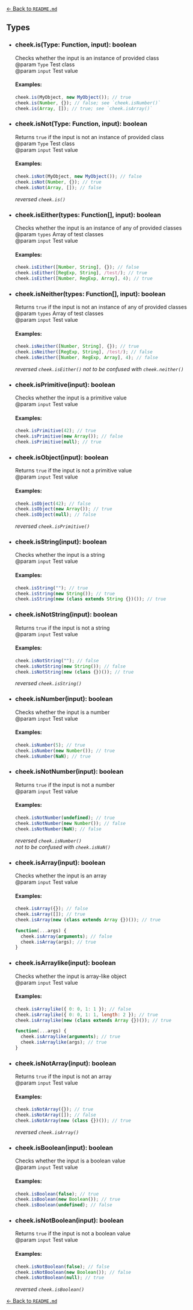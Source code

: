 [← Back to `README.md`](../README.md)

## Types
- ### cheek.is(Type: Function, input): boolean
  Checks whether the input is an instance of provided class  
  @param `Type` Test class  
  @param `input` Test value  

  #### Examples:
  ```javascript
  cheek.is(MyObject, new MyObject()); // true
  cheek.is(Number, {}); // false; see `cheek.isNumber()`
  cheek.is(Array, []); // true; see `cheek.isArray()`
  ```

- ### cheek.isNot(Type: Function, input): boolean
  Returns `true` if the input is not an instance of provided class  
  @param `Type` Test class  
  @param `input` Test value  

  #### Examples:
  ```javascript
  cheek.isNot(MyObject, new MyObject()); // false
  cheek.isNot(Number, {}); // true
  cheek.isNot(Array, []); // false
  ```
  _reversed `cheek.is()`_

- ### cheek.isEither(types: Function[], input): boolean
  Checks whether the input is an instance of any of provided classes  
  @param `types` Array of test classes  
  @param `input` Test value  

  #### Examples:
  ```javascript
  cheek.isEither([Number, String], {}); // false
  cheek.isEither([RegExp, String], /test/); // true
  cheek.isEither([Number, RegExp, Array], 4); // true
  ```

- ### cheek.isNeither(types: Function[], input): boolean
  Returns `true` if the input is not an instance of any of provided classes  
  @param `types` Array of test classes  
  @param `input` Test value  

  #### Examples:
  ```javascript
  cheek.isNeither([Number, String], {}); // true
  cheek.isNeither([RegExp, String], /test/); // false
  cheek.isNeither([Number, RegExp, Array], 4); // false
  ```
  _reversed `cheek.isEither()`_
  _not to be confused with `cheek.neither()`_  

- ### cheek.isPrimitive(input): boolean
  Checks whether the input is a primitive value  
  @param `input` Test value  

  #### Examples:
  ```javascript
  cheek.isPrimitive(42); // true
  cheek.isPrimitive(new Array()); // false
  cheek.isPrimitive(null); // true
  ``` 

- ### cheek.isObject(input): boolean
  Returns `true` if the input is not a primitive value  
  @param `input` Test value  

  #### Examples:
  ```javascript
  cheek.isObject(42); // false
  cheek.isObject(new Array()); // true
  cheek.isObject(null); // false
  ``` 

  _reversed `cheek.isPrimitive()`_

- ### cheek.isString(input): boolean
  Checks whether the input is a string  
  @param `input` Test value  

  #### Examples:
  ```javascript
  cheek.isString(""); // true
  cheek.isString(new String()); // true
  cheek.isString(new (class extends String {})()); // true
  ``` 

- ### cheek.isNotString(input): boolean
  Returns `true` if the input is not a string  
  @param `input` Test value  

  #### Examples:
  ```javascript
  cheek.isNotString(""); // false
  cheek.isNotString(new String()); // false
  cheek.isNotString(new (class {})()); // true
  ``` 

  _reversed `cheek.isString()`_

- ### cheek.isNumber(input): boolean
  Checks whether the input is a number  
  @param `input` Test value  

  #### Examples:
  ```javascript
  cheek.isNumber(5); // true
  cheek.isNumber(new Number()); // true
  cheek.isNumber(NaN); // true
  ```

- ### cheek.isNotNumber(input): boolean
  Returns `true` if the input is not a number  
  @param `input` Test value  

  #### Examples:
  ```javascript
  cheek.isNotNumber(undefined); // true
  cheek.isNotNumber(new Number()); // false
  cheek.isNotNumber(NaN); // false
  ```

  _reversed `cheek.isNumber()`_  
  _not to be confused with `cheek.isNaN()`_

- ### cheek.isArray(input): boolean
  Checks whether the input is an array  
  @param `input` Test value  

  #### Examples:
  ```javascript
  cheek.isArray({}); // false
  cheek.isArray([]); // true
  cheek.isArray(new (class extends Array {})()); // true
  ```

  ```javascript
  function(...args) {
    cheek.isArray(arguments); // false
    cheek.isArray(args); // true
  }
  ```

- ### cheek.isArraylike(input): boolean
  Checks whether the input is array-like object  
  @param `input` Test value  

  #### Examples:
  ```javascript
  cheek.isArraylike({ 0: 0, 1: 1 }); // false
  cheek.isArraylike({ 0: 0, 1: 1, length: 2 }); // true
  cheek.isArraylike(new (class extends Array {})()); // true
  ```

  ```javascript
  function(...args) {
    cheek.isArraylike(arguments); // true
    cheek.isArraylike(args); // true
  }
  ```

- ### cheek.isNotArray(input): boolean
  Returns `true` if the input is not an array  
  @param `input` Test value  

  #### Examples:
  ```javascript
  cheek.isNotArray({}); // true
  cheek.isNotArray([]); // false
  cheek.isNotArray(new (class {})()); // true
  ```

  _reversed `cheek.isArray()`_

- ### cheek.isBoolean(input): boolean
  Checks whether the input is a boolean value  
  @param `input` Test value  

  #### Examples:
  ```javascript
  cheek.isBoolean(false); // true
  cheek.isBoolean(new Boolean()); // true
  cheek.isBoolean(undefined); // false
  ``` 

- ### cheek.isNotBoolean(input): boolean
  Returns `true` if the input is not a boolean value  
  @param `input` Test value  

  #### Examples:
  ```javascript
  cheek.isNotBoolean(false); // false
  cheek.isNotBoolean(new Boolean()); // false
  cheek.isNotBoolean(null); // true
  ``` 

  _reversed `cheek.isBoolean()`_

[← Back to `README.md`](../README.md)
